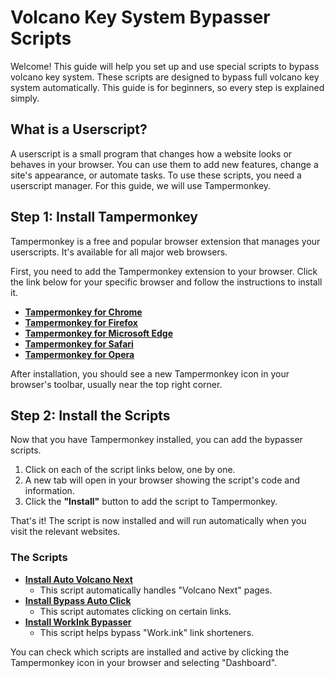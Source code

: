 # Volcano Key System Bypasser Scripts

Welcome! This guide will help you set up and use special scripts to bypass volcano key system. These scripts are designed to bypass full volcano key system automatically. This guide is for beginners, so every step is explained simply.

## What is a Userscript?

A userscript is a small program that changes how a website looks or behaves in your browser. You can use them to add new features, change a site's appearance, or automate tasks. To use these scripts, you need a userscript manager. For this guide, we will use Tampermonkey.

## Step 1: Install Tampermonkey

Tampermonkey is a free and popular browser extension that manages your userscripts. It's available for all major web browsers.

First, you need to add the Tampermonkey extension to your browser. Click the link below for your specific browser and follow the instructions to install it.

*   [**Tampermonkey for Chrome**](https://chrome.google.com/webstore/detail/tampermonkey/dhdgffkkebhmkfjojejmpbldmpobfkfo)
*   [**Tampermonkey for Firefox**](https://addons.mozilla.org/en-US/firefox/addon/tampermonkey/)
*   [**Tampermonkey for Microsoft Edge**](https://microsoftedge.microsoft.com/addons/detail/tampermonkey/iikmkjmpaadaobahmlepeloendndfphd)
*   [**Tampermonkey for Safari**](https://apps.apple.com/app/apple-store/id1482490089)
*   [**Tampermonkey for Opera**](https://addons.opera.com/en/extensions/details/tampermonkey-beta/)

After installation, you should see a new Tampermonkey icon in your browser's toolbar, usually near the top right corner.

## Step 2: Install the Scripts

Now that you have Tampermonkey installed, you can add the bypasser scripts.

1.  Click on each of the script links below, one by one.
2.  A new tab will open in your browser showing the script's code and information.
3.  Click the **"Install"** button to add the script to Tampermonkey.

That's it! The script is now installed and will run automatically when you visit the relevant websites.

### The Scripts

*   **[Install Auto Volcano Next](https://github.com/tomatotxt/bypasses/raw/refs/heads/main/autovolcanonext.user.js)**
    *   This script automatically handles "Volcano Next" pages.
*   **[Install Bypass Auto Click](https://github.com/tomatotxt/bypasses/raw/refs/heads/main/bypassautoclick.user.js)**
    *   This script automates clicking on certain links.
*   **[Install WorkInk Bypasser](https://github.com/tomatotxt/bypasses/raw/refs/heads/main/workink.user.js)**
    *   This script helps bypass "Work.ink" link shorteners.

You can check which scripts are installed and active by clicking the Tampermonkey icon in your browser and selecting "Dashboard".
